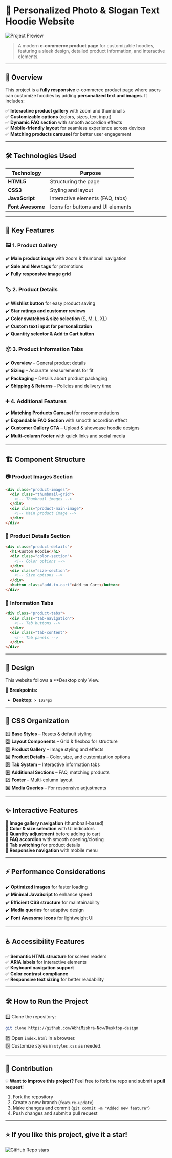 # 🎨 Personalized Photo & Slogan Text Hoodie Website  

![Project Preview](https://via.placeholder.com/1200x600?text=Project+Preview)  

> A modern **e-commerce product page** for customizable hoodies, featuring a sleek design, detailed product information, and interactive elements.  

---

## 🚀 Overview  

This project is a **fully responsive** e-commerce product page where users can customize hoodies by adding **personalized text and images**. It includes:  

✅ **Interactive product gallery** with zoom and thumbnails  
✅ **Customizable options** (colors, sizes, text input)  
✅ **Dynamic FAQ section** with smooth accordion effects  
✅ **Mobile-friendly layout** for seamless experience across devices  
✅ **Matching products carousel** for better user engagement  

---

## 🛠 Technologies Used  

| Technology       | Purpose                               |
|-----------------|---------------------------------------|
| **HTML5**       | Structuring the page                 |
| **CSS3**        | Styling and layout                   |
| **JavaScript**  | Interactive elements (FAQ, tabs)     |
| **Font Awesome** | Icons for buttons and UI elements   |

---

## 🎯 Key Features  

### 🖼️ **1. Product Gallery**  
✔️ **Main product image** with zoom & thumbnail navigation  
✔️ **Sale and New tags** for promotions  
✔️ **Fully responsive image grid**  

### 🏷️ **2. Product Details**  
✔️ **Wishlist button** for easy product saving  
✔️ **Star ratings and customer reviews**  
✔️ **Color swatches & size selection** (S, M, L, XL)  
✔️ **Custom text input for personalization**  
✔️ **Quantity selector & Add to Cart button**  

### 📦 **3. Product Information Tabs**  
✔️ **Overview** – General product details  
✔️ **Sizing** – Accurate measurements for fit  
✔️ **Packaging** – Details about product packaging  
✔️ **Shipping & Returns** – Policies and delivery time  

### ➕ **4. Additional Features**  
✔️ **Matching Products Carousel** for recommendations  
✔️ **Expandable FAQ Section** with smooth accordion effect  
✔️ **Customer Gallery CTA** – Upload & showcase hoodie designs  
✔️ **Multi-column footer** with quick links and social media  

---

## 🏗 Component Structure  

### 📷 **Product Images Section**  
```html
<div class="product-images">
  <div class="thumbnail-grid">
    <!-- Thumbnail images -->
  </div>
  <div class="product-main-image">
    <!-- Main product image -->
  </div>
</div>
```

### 📝 **Product Details Section**  
```html
<div class="product-details">
  <h1>Custom Hoodie</h1>
  <div class="color-section">
    <!-- Color options -->
  </div>
  <div class="size-section">
    <!-- Size options -->
  </div>
  <button class="add-to-cart">Add to Cart</button>
</div>
```

### 📄 **Information Tabs**  
```html
<div class="product-tabs">
  <div class="tab-navigation">
    <!-- Tab buttons -->
  </div>
  <div class="tab-content">
    <!-- Tab panels -->
  </div>
</div>
```

---

## 📱 Design  

This website follows a **Desktop only View.  

📌 **Breakpoints:**   
- **Desktop:** `> 1024px`  

---

## 🎨 CSS Organization  

1️⃣ **Base Styles** – Resets & default styling  
2️⃣ **Layout Components** – Grid & flexbox for structure  
3️⃣ **Product Gallery** – Image styling and effects  
4️⃣ **Product Details** – Color, size, and customization options  
5️⃣ **Tab System** – Interactive information tabs  
6️⃣ **Additional Sections** – FAQ, matching products  
7️⃣ **Footer** – Multi-column layout  
8️⃣ **Media Queries** – For responsive adjustments  

---

## ✨ Interactive Features  

🔹 **Image gallery navigation** (thumbnail-based)  
🔹 **Color & size selection** with UI indicators  
🔹 **Quantity adjustment** before adding to cart  
🔹 **FAQ accordion** with smooth opening/closing  
🔹 **Tab switching** for product details  
🔹 **Responsive navigation** with mobile menu  

---

## ⚡ Performance Considerations  

✔️ **Optimized images** for faster loading  
✔️ **Minimal JavaScript** to enhance speed  
✔️ **Efficient CSS structure** for maintainability  
✔️ **Media queries** for adaptive design  
✔️ **Font Awesome icons** for lightweight UI  

---

## ♿ Accessibility Features  

✅ **Semantic HTML structure** for screen readers  
✅ **ARIA labels** for interactive elements  
✅ **Keyboard navigation support**  
✅ **Color contrast compliance**  
✅ **Responsive text sizing** for better readability  

---

## 🛠 How to Run the Project  

1️⃣ Clone the repository:  
```sh
git clone https://github.com/AbhiMishra-Now/Desktop-design
```
2️⃣ Open `index.html` in a browser.  
3️⃣ Customize styles in `styles.css` as needed.  

---

## 👥 Contribution  

💡 **Want to improve this project?** Feel free to fork the repo and submit a **pull request**!  

1. Fork the repository  
2. Create a new branch (`feature-update`)  
3. Make changes and commit (`git commit -m "Added new feature"`)  
4. Push changes and submit a pull request  
 
 

---

## ⭐ **If you like this project, give it a star!**  

![GitHub Repo stars](https://img.shields.io/github/stars/your-username/hoodie-customization?style=social)  

 
